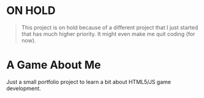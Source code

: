 # ON HOLD

> This project is on hold because of a different project that I just started that has much higher priority.
> It might even make me quit coding (for now).

# A Game About Me

Just a small portfolio project to learn a bit about HTML5/JS game development.
